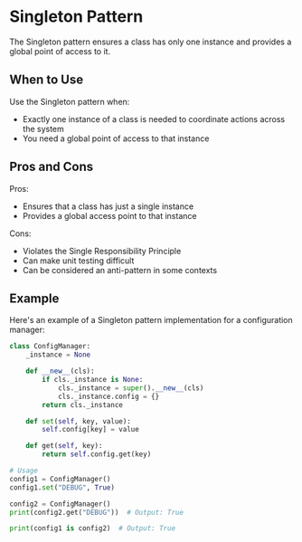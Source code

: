 # Singleton Pattern

The Singleton pattern ensures a class has only one instance and provides a global point of access to it.

## When to Use

Use the Singleton pattern when:
- Exactly one instance of a class is needed to coordinate actions across the system
- You need a global point of access to that instance

## Pros and Cons

Pros:
- Ensures that a class has just a single instance
- Provides a global access point to that instance

Cons:
- Violates the Single Responsibility Principle
- Can make unit testing difficult
- Can be considered an anti-pattern in some contexts

## Example

Here's an example of a Singleton pattern implementation for a configuration manager:

```python
class ConfigManager:
    _instance = None

    def __new__(cls):
        if cls._instance is None:
            cls._instance = super().__new__(cls)
            cls._instance.config = {}
        return cls._instance

    def set(self, key, value):
        self.config[key] = value

    def get(self, key):
        return self.config.get(key)

# Usage
config1 = ConfigManager()
config1.set("DEBUG", True)

config2 = ConfigManager()
print(config2.get("DEBUG"))  # Output: True

print(config1 is config2)  # Output: True
```



